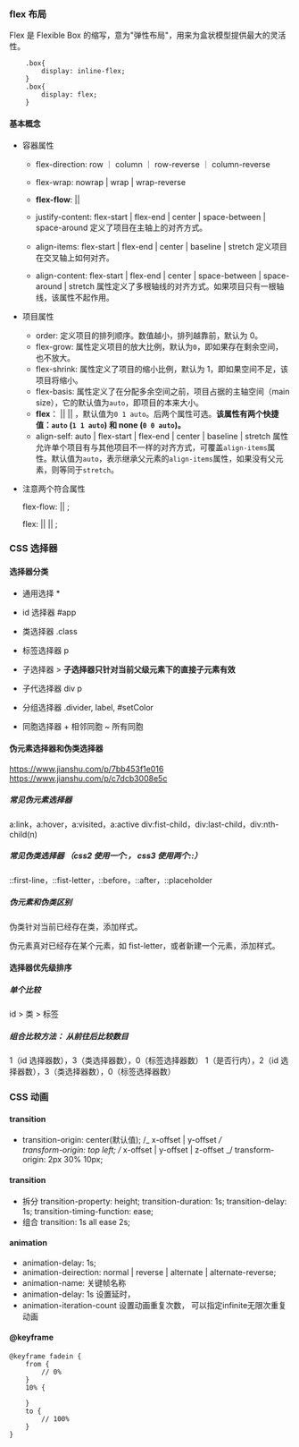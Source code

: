 ### flex 布局

Flex 是 Flexible Box 的缩写，意为"弹性布局"，用来为盒状模型提供最大的灵活性。

```
    .box{
        display: inline-flex;
    }
    .box{
        display: flex;
    }
```

#### 基本概念

-   容器属性

    -   flex-direction: row ｜ column ｜ row-reverse ｜ column-reverse

    -   flex-wrap: nowrap | wrap | wrap-reverse

    -   **flex-flow**: <flex-direction> || <flex-wrap>

    -   justify-content: flex-start | flex-end | center | space-between | space-around 定义了项目在主轴上的对齐方式。

    -   align-items: flex-start | flex-end | center | baseline | stretch 定义项目在交叉轴上如何对齐。

    -   align-content: flex-start | flex-end | center | space-between | space-around | stretch 属性定义了多根轴线的对齐方式。如果项目只有一根轴线，该属性不起作用。

-   项目属性

    -   order: <number> 定义项目的排列顺序。数值越小，排列越靠前，默认为 0。
    -   flex-grow: <number> 属性定义项目的放大比例，默认为`0`，即如果存在剩余空间，也不放大。
    -   flex-shrink: <number> 属性定义了项目的缩小比例，默认为 1，即如果空间不足，该项目将缩小。
    -   flex-basis: 属性定义了在分配多余空间之前，项目占据的主轴空间（main size），它的默认值为`auto`，即项目的本来大小。
    -   **flex**：<flex-grow> || <flex-shrink> || <flex-basis> ，默认值为`0 1 auto`。后两个属性可选。**该属性有两个快捷值：`auto` (`1 1 auto`) 和 none (`0 0 auto`)。**
    -   align-self: auto | flex-start | flex-end | center | baseline | stretch 属性允许单个项目有与其他项目不一样的对齐方式，可覆盖`align-items`属性。默认值为`auto`，表示继承父元素的`align-items`属性，如果没有父元素，则等同于`stretch`。

-   注意两个符合属性

    flex-flow: <flex-direction> || <flex-wrap>;

    flex: <flex-grow> || <flex-shrink> || <flex-basis>;

### CSS 选择器

#### 选择器分类

-   通用选择 \*

-   id 选择器 #app

-   类选择器 .class

-   标签选择器 p

-   子选择器 > **子选择器只针对当前父级元素下的直接子元素有效**

-   子代选择器 div p

-   分组选择器 .divider, label, #setColor

-   同胞选择器 + 相邻同胞 ~ 所有同胞

#### 伪元素选择器和伪类选择器

https://www.jianshu.com/p/7bb453f1e016
https://www.jianshu.com/p/c7dcb3008e5c

##### 常见伪元素选择器

a:link，a:hover，a:visited，a:active
div:fist-child，div:last-child，div:nth-child(n)

##### 常见伪类选择器 （css2 使用一个:， css3 使用两个::）

::first-line，::fist-letter，::before，::after，::placeholder

##### 伪元素和伪类区别

伪类针对当前已经存在类，添加样式。

伪元素真对已经存在某个元素，如 fist-letter，或者新建一个元素，添加样式。

#### 选择器优先级排序

##### 单个比较

id > 类 > 标签

##### 组合比较方法： 从前往后比较数目

1（id 选择器数），3（类选择器数），0（标签选择器数）
1（是否行内），2（id 选择器数），3（类选择器数），0（标签选择器数）

### CSS 动画

#### transition

-   transition-origin: center(默认值);
    /_ x-offset | y-offset _/  
     transform-origin: top left;
    /_ x-offset | y-offset | z-offset _/
    transform-origin: 2px 30% 10px;

#### transition

-   拆分
    transition-property: height;
    transition-duration: 1s;
    transition-delay: 1s;
    transition-timing-function: ease;
-   组合
    transition: 1s all ease 2s;

#### animation

* animation-delay: 1s;
* animation-deirection: normal | reverse | alternate | alternate-reverse;
* animation-name: 关键帧名称
* animation-delay: 1s 设置延时，
* animation-iteration-count  设置动画重复次数， 可以指定infinite无限次重复动画

#### @keyframe
```
@keyframe fadein {
    from {
        // 0%
    }
    10% {
        
    }
    to {
        // 100%
    }
}
```